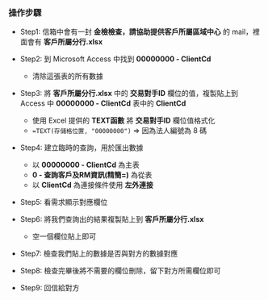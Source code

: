 ### 操作步驟
- Step1: 信箱中會有一封 **金檢檢查，請協助提供客戶所屬區域中心** 的 mail，裡面會有 **客戶所屬分行.xlsx**

- Step2: 到 Microsoft Access 中找到 **00000000 - ClientCd**
    - 清除這張表的所有數據

- Step3: 將 **客戶所屬分行.xlsx** 中的 **交易對手ID** 欄位的值，複製貼上到 Access 中 **00000000 - ClientCd** 表中的 **ClientCd**
    - 使用 Excel 提供的 **TEXT函數** 將 **交易對手ID** 欄位值格式化
    - `=TEXT(存儲格位置, "00000000")`  => 因為法人編號為 8 碼

- Step4: 建立臨時的查詢，用於匯出數據
    - 以 **00000000 - ClientCd** 為主表
    - **0 - 查詢客戶及RM資訊(精簡=)** 為從表
    - 以 **ClientCd** 為連接條件使用 **左外連接**

- Step5: 看需求顯示對應欄位

- Step6: 將我們查詢出的結果複製貼上到 **客戶所屬分行.xlsx**
    - 空一個欄位貼上即可

- Step7: 檢查我們貼上的數據是否與對方的數據對應

- Step8: 檢查完畢後將不需要的欄位刪除，留下對方所需欄位即可

- Step9: 回信給對方
